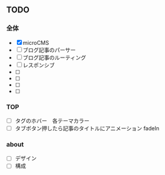 ## TODO

### 全体
- [x]  microCMS
- [ ]  ブログ記事のパーサー
- [ ]  ブログ記事のルーティング
- [ ]  レスポンシブ
- [ ]  
- [ ]  
- [ ]  
- [ ]  
### TOP
- [ ]  タグのホバー　各テーマカラー
- [ ]  タブボタン押したら記事のタイトルにアニメーション fadeIn

### about
- [ ]  デザイン
- [ ]  構成